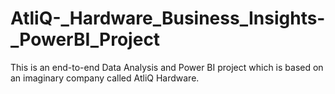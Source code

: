 # AtliQ-_Hardware_Business_Insights-_PowerBI_Project
This is an end-to-end Data Analysis and Power BI project which is based on an imaginary company called AtliQ Hardware.
